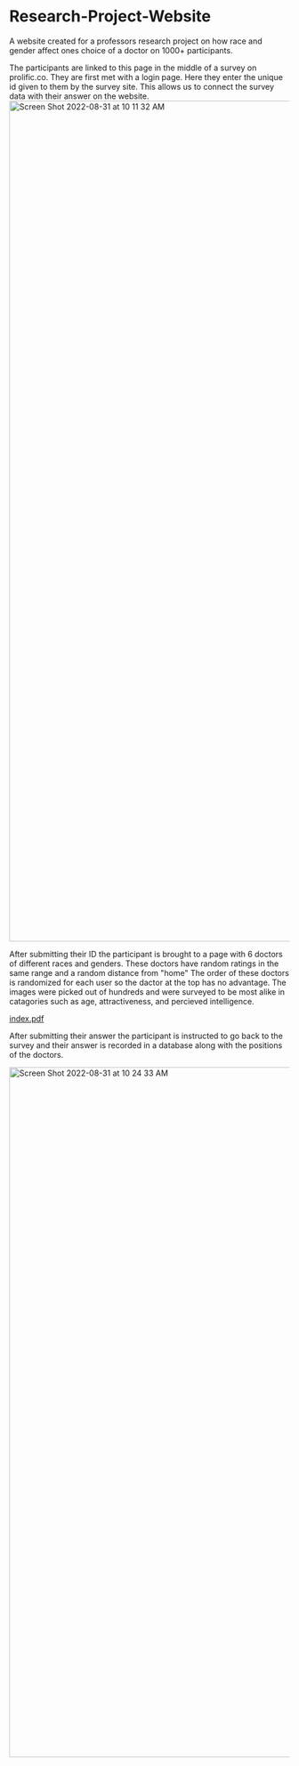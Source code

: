 # Research-Project-Website
A website created for a professors research project on how race and gender affect ones choice of a doctor on 1000+ participants.

The participants are linked to this page in the middle of a survey on prolific.co.
They are first met with a login page.
Here they enter the unique id given to them by the survey site. This allows us to connect the survey data with their answer on the website.
<img width="1512" alt="Screen Shot 2022-08-31 at 10 11 32 AM" src="https://user-images.githubusercontent.com/112192138/187699706-2b8e1642-c8ed-4c61-b900-f9003e58c100.png">

After submitting their ID the participant is brought to a page with 6 doctors of different races and genders.
These doctors have random ratings in the same range and a random distance from "home"
The order of these doctors is randomized for each user so the dactor at the top has no advantage.
The images were picked out of hundreds and were surveyed to be most alike in catagories such as age, attractiveness, and percieved intelligence.

[index.pdf](https://github.com/wquigs/Research-Project-Website/files/9471688/index.pdf)


After submitting their answer the participant is instructed to go back to the survey and their answer is recorded in a database along with the positions of the doctors.

<img width="1241" alt="Screen Shot 2022-08-31 at 10 24 33 AM" src="https://user-images.githubusercontent.com/112192138/187702912-ac306707-7a42-4445-8c29-eb69995d0ea5.png">
